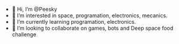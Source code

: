 - 👋 Hi, I’m @Peesky
- 👀 I’m interested in space, programation, electronics, mecanics.
- 🌱 I’m currently learning programation, electronics.
- 💞️ I’m looking to collaborate on games, bots and Deep space food challenge

<!---
Peesky/Peesky is a ✨ special ✨ repository because its `README.md` (this file) appears on your GitHub profile.
You can click the Preview link to take a look at your changes.
--->
